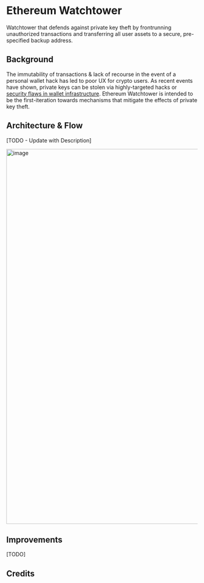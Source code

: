 # Ethereum Watchtower

Watchtower that defends against private key theft by frontrunning unauthorized transactions and transferring all user assets to a secure, pre-specified backup address. 

## Background
The immutability of transactions & lack of recourse in the event of a personal wallet hack has led to poor UX for crypto users. As recent events have shown, private keys can be stolen via highly-targeted hacks or [security flaws in wallet infrastructure](https://decrypt.co/106680/solana-hack-blamed-slope-mobile-wallet-exploit). Ethereum Watchtower is intended to be the first-iteration towards mechanisms that mitigate the effects of private key theft.

## Architecture & Flow
[TODO - Update with Description]

<img width="986" alt="image" src="https://user-images.githubusercontent.com/97858468/185806805-ea25b46d-5e2e-45c8-a711-bd74dbbd65dc.png">

## Improvements
[TODO]

## Credits


